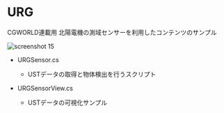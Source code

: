 # URG

CGWORLD連載用 北陽電機の測域センサーを利用したコンテンツのサンプル

![screenshot 15](https://user-images.githubusercontent.com/529150/56093859-76432600-5f08-11e9-9384-08f29c204559.jpg)

- URGSensor.cs
  - USTデータの取得と物体検出を行うスクリプト

- URGSensorView.cs
  - USTデータの可視化サンプル
  
